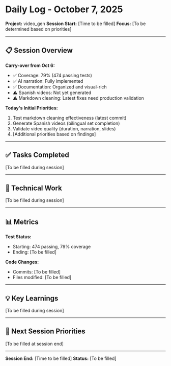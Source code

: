 # Daily Log - October 7, 2025

**Project:** video_gen
**Session Start:** [Time to be filled]
**Focus:** [To be determined based on priorities]

---

## 📋 Session Overview

**Carry-over from Oct 6:**
- ✅ Coverage: 79% (474 passing tests)
- ✅ AI narration: Fully implemented
- ✅ Documentation: Organized and visual-rich
- ⚠️ Spanish videos: Not yet generated
- ⚠️ Markdown cleaning: Latest fixes need production validation

**Today's Initial Priorities:**
1. Test markdown cleaning effectiveness (latest commit)
2. Generate Spanish videos (bilingual set completion)
3. Validate video quality (duration, narration, slides)
4. [Additional priorities based on findings]

---

## ✅ Tasks Completed

[To be filled during session]

---

## 🔧 Technical Work

[To be filled during session]

---

## 📊 Metrics

**Test Status:**
- Starting: 474 passing, 79% coverage
- Ending: [To be filled]

**Code Changes:**
- Commits: [To be filled]
- Files modified: [To be filled]

---

## 💡 Key Learnings

[To be filled during session]

---

## 📝 Next Session Priorities

[To be filled at session end]

---

**Session End:** [Time to be filled]
**Status:** [To be filled]
